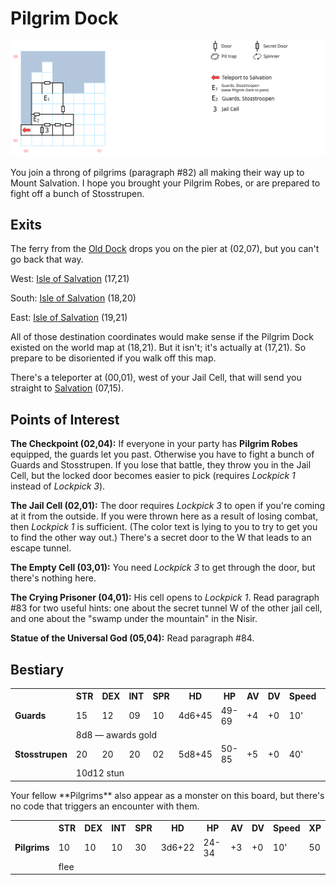 # Pilgrim Dock

![map](pilgrim-dock.svg)

You join a throng of pilgrims (paragraph #82) all making their way up to Mount Salvation. I hope you brought your Pilgrim Robes, or are prepared to fight off a bunch of Stosstrupen.

## Exits

The ferry from the [Old Dock](old-dock.md) drops you on the pier at (02,07), but you can't go back that way.

West: [Isle of Salvation](dilmun.md) (17,21)

South: [Isle of Salvation](dilmun.md) (18,20)

East: [Isle of Salvation](dilmun.md) (19,21)

All of those destination coordinates would make sense if the Pilgrim Dock existed on the world map at (18,21). But it isn't; it's actually at (17,21). So prepare to be disoriented if you walk off this map.

There's a teleporter at (00,01), west of your Jail Cell, that will send you straight to [Salvation](salvation.md) (07,15).

## Points of Interest

**The Checkpoint (02,04):** If everyone in your party has **Pilgrim Robes** equipped, the guards let you past. Otherwise you have to fight a bunch of Guards and Stosstrupen. If you lose that battle, they throw you in the Jail Cell, but the locked door becomes easier to pick (requires *Lockpick 1* instead of *Lockpick 3*).

**The Jail Cell (02,01):** The door requires *Lockpick 3* to open if you're coming at it from the outside. If you were thrown here as a result of losing combat, then *Lockpick 1* is sufficient. (The color text is lying to you to try to get you to find the other way out.) There's a secret door to the W that leads to an escape tunnel.

**The Empty Cell (03,01):** You need *Lockpick 3* to get through the door, but there's nothing here.

**The Crying Prisoner (04,01):** His cell opens to *Lockpick 1*. Read paragraph #83 for two useful hints: one about the secret tunnel W of the other jail cell, and one about the "swamp under the mountain" in the Nisir.

**Statue of the Universal God (05,04):** Read paragraph #84.

## Bestiary

<table>
  <tr>
    <th></th>
    <th>STR</th>
    <th>DEX</th>
    <th>INT</th>
    <th>SPR</th>
    <th>HD</th>
    <th>HP</th>
    <th>AV</th>
    <th>DV</th>
    <th>Speed</th>
    <th>XP</th>
  </tr>
  <tr>
    <td><b>Guards</b></td>
    <td>15</td>
    <td>12</td>
    <td>09</td>
    <td>10</td>
    <td>4d6+45</td>
    <td>49-69</td>
    <td>+4</td>
    <td>+0</td>
    <td>10'</td>
    <td>220</td>
  </tr>
  <tr>
    <td></td>
    <td colspan=10>8d8 — awards gold</td>
  </tr>
  <tr>
    <td><b>Stosstrupen</b></td>
    <td>20</td>
    <td>20</td>
    <td>20</td>
    <td>02</td>
    <td>5d8+45</td>
    <td>50-85</td>
    <td>+5</td>
    <td>+0</td>
    <td>40'</td>
    <td>180</td>
  </tr>
  <tr>
    <td></td>
    <td colspan=10>10d12 stun</td>
  </tr>
</table>
Your fellow **Pilgrims** also appear as a monster on this board, but there's no code that triggers an encounter with them.

<table>
  <tr>
    <th></th>
    <th>STR</th>
    <th>DEX</th>
    <th>INT</th>
    <th>SPR</th>
    <th>HD</th>
    <th>HP</th>
    <th>AV</th>
    <th>DV</th>
    <th>Speed</th>
    <th>XP</th>
  </tr>
  <tr>
    <td><b>Pilgrims</b></td>
    <td>10</td>
    <td>10</td>
    <td>10</td>
    <td>30</td>
    <td>3d6+22</td>
    <td>24-34</td>
    <td>+3</td>
    <td>+0</td>
    <td>10'</td>
    <td>50</td>
  </tr>
  <tr>
    <td></td>
    <td colspan=10>flee</td>
  </tr>
</table>
